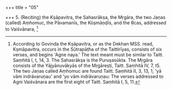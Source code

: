 +++
title = "05"

+++
5. (Reciting) the Kṣāpavitra, the Sahasrākṣa, the Mṛgāra, the two Jaṇas (called) Aṃhomuc, the Pāvamanīs, the Kūṣmāṇḍīs, and the Ṛcas, addressed to Vaiśvānara, [^2] 


[^2]:  According to Govinda the Kṣāpavitra, or as the Dekhan MSS. read, Kṣmāpavitra, occurs in the Sūtrapāṭha of the Taittirīyas, consists of six verses, and begins 'Agne naya.' The text meant must be similar to Taitt. Saṃhitā I, t, 14, 3. The Sahasrākṣa is the Puruṣasūkta. The Mṛgāra consists of the Yājyānuvākyās of the Mṛgāreṣṭi, Taitt. Saṃhitā IV, 7, t5. The two Jaṇas called Aṃhomuc are found Taitt. Saṃhitā II, 3, 13, 1, 'yā vām indrāvaruṇau' and 'yo vām indrāvaruṇau: The verses addressed to Agni Vaiśvānara are the first eight of Taitt. Saṃhitā I, 5, 11.
